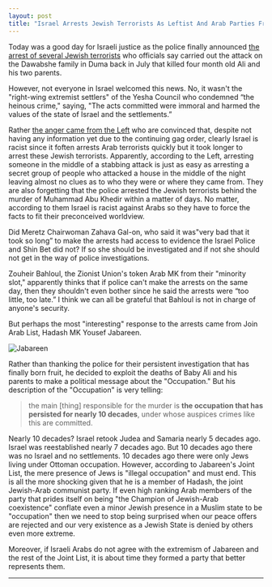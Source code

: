 ```yaml
---
layout: post
title: "Israel Arrests Jewish Terrorists As Leftist And Arab Parties Freak Out"
---
```


Today was a good day for Israeli justice as the police finally announced [the arrest of several Jewish terrorists](http://www.timesofisrael.com/israel-arrests-jewish-terror-suspects-in-deadly-firebombing/) who officials say carried out the attack on the Dawabshe family in Duma back in July that killed four month old Ali and his two parents.

However, not everyone in Israel welcomed this news. No, it wasn't the "right-wing extremist settlers" of the Yesha Council who condemned “the heinous crime," saying, "The acts committed were immoral and harmed the values of the state of Israel and the settlements.”

Rather [the anger came from the Left](http://www.timesofisrael.com/opposition-mks-hail-jewish-terror-arrests-knock-lateness/) who are convinced that, despite not having any information yet due to the continuing gag order, clearly Israel is racist since it foften arrests Arab terrorists quickly but it took longer to arrest these Jewish terrorists. Apparently, according to the Left, arresting someone in the middle of a stabbing attack is just as easy as arresting a secret group of people who attacked a house in the middle of the night leaving almost no clues as to who they were or where they came from. They are also forgetting that the police arrested the Jewish terrorists behind the murder of Muhammad Abu Khedir within a matter of days. No matter, according to them Israel is racist against Arabs so they have to force the facts to fit their preconceived worldview.

Did Meretz Chairwoman Zahava Gal-on, who said it was"very bad that it took so long” to make the arrests had access to evidence the Israel Police and Shin Bet did not? If so she should be investigated and if not she should not get in the way of police investigations.

Zouheir Bahloul, the Zionist Union's token Arab MK from their "minority slot," apparently thinks that if police can't make the arrests on the same day, then they shouldn't even bother since he said the arrests were “too little, too late.” I think we can all be grateful that Bahloul is not in charge of anyone's security.

But perhaps the most "interesting" response to the arrests came from Join Arab List, Hadash MK Yousef Jabareen.

![Jabareen](http://i.imgur.com/XWvruaQ.jpg)

Rather than thanking the police for their persistent investigation that has finally born fruit, he decided to exploit the deaths of Baby Ali and his parents to make a political message about the "Occupation." But his description of the "Occupation" is very telling:

>the main [thing] responsible for the murder is **the occupation that has persisted for nearly 10 decades**, under whose auspices crimes like this are committed.

Nearly 10 decades? Israel retook Judea and Samaria nearly 5 decades ago. Israel was reestablished nearly 7 decades ago. But 10 decades ago there was no Israel and no settlements. 10 decades ago there were only Jews living under Ottoman occupation. However, according to Jabareen's Joint List, the mere presence of Jews is "illegal occupation" and must end. This is all the more shocking given that he is a member of Hadash, the joint Jewish-Arab communist party. If even high ranking Arab members of the party that prides itself on being "the Champion of Jewish-Arab coexistence" conflate even a minor Jewish presence in a Muslim state to be "occupation" then we need to stop being surprised when our peace offers are rejected and our very existence as a Jewish State is denied by others even more extreme.

Moreover, if Israeli Arabs do not agree with the extremism of Jabareen and the rest of the Joint List, it is about time they formed a party that better represents them.

____
